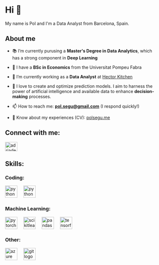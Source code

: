 <h1 align="left">Hi 👋</h1>

<p align="left">My name is Pol and I'm a Data Analyst from Barcelona, Spain.</p>

<h2 align="left">About me</h2>

- 📚 I’m currently purusing a  **Master's Degree in Data Analytics**, which has a strong component in **Deep Learning**
  
- 🌱 I have a **BSc in Economics** from the Universitat Pompeu Fabra

- 🔭 I’m currently working as a **Data Analyst** at [Hector Kitchen](https://www.hectorkitchen.com/)

- 🎯 I love to create and optimize prediction models. I aim to harness the power of artificial intelligence and available data to enhance **decision-making** processes. 

- 📫 How to reach me: **pol.segu@gmail.com** (I respond quickly!)

- 📄 Know about my experiences (CV): [polsegu.me](https://polsegu.me/)

<h2 align="left">Connect with me:</h2>
<p align="left">
<a href="https://linkedin.com/in/polsegu" target="blank"><img align="center" src="https://raw.githubusercontent.com/rahuldkjain/github-profile-readme-generator/master/src/images/icons/Social/linked-in-alt.svg" alt="adriadejuan" height="30" width="40" /></a>
</p>

<h2 align="left">Skills:</h2>

<h3 align="left">Coding:</h3>
<div align="left">
  <img src="https://cdn.jsdelivr.net/gh/devicons/devicon/icons/python/python-original.svg" height="40" alt="python logo"  />
  <img width="12" />
  <img src="https://cdn.jsdelivr.net/gh/devicons/devicon/icons/postgresql/postgresql-original.svg" height="40" alt="python logo"  />
  <img width="12" />
</div>

<h3 align="left">Machine Learning:</h3>
<div align="left">
  <img src="https://cdn.jsdelivr.net/gh/devicons/devicon/icons/pytorch/pytorch-original.svg" height="40" alt="pytorch logo"  />
  <img width="12" />
  <img src="https://cdn.jsdelivr.net/gh/devicons/devicon/icons/scikitlearn/scikitlearn-original.svg" height="40" alt="scikitlearn logo"  />
  <img width="12" />
  <img src="https://cdn.jsdelivr.net/gh/devicons/devicon/icons/pandas/pandas-original.svg" height="40" alt="pandas logo"  />
  <img width="12" />
  <img src="https://cdn.jsdelivr.net/gh/devicons/devicon/icons/tensorflow/tensorflow-original.svg" height="40" alt="tensorflow logo"  />
</div>

<h3 align="left">Other:</h3>
<div align="left">
  <img src="https://cdn.jsdelivr.net/gh/devicons/devicon/icons/azure/azure-original.svg" height="40" alt="azure logo"  />
  <img width="12" />
  <img src="https://cdn.jsdelivr.net/gh/devicons/devicon/icons/git/git-original.svg" height="40" alt="git logo"  />
</div>
  
</div>

<h2 align="left"> </h2>
